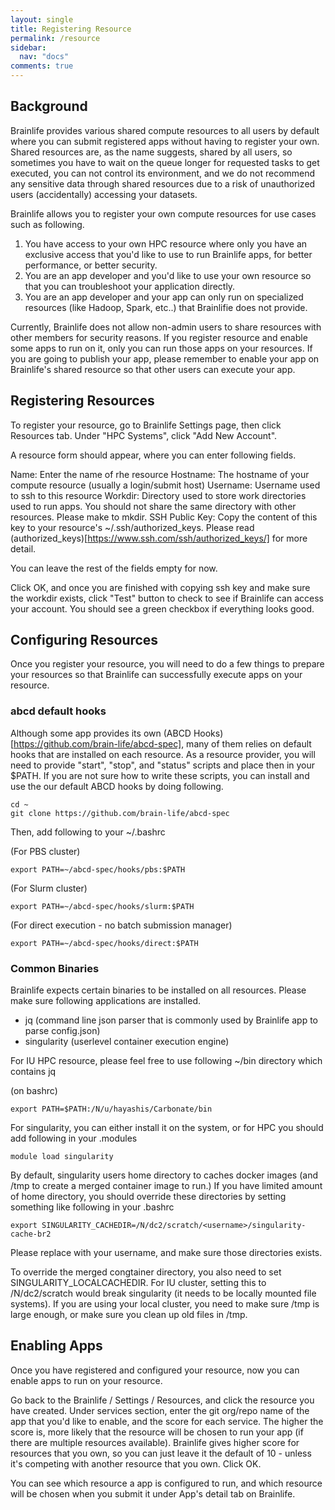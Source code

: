 ```yaml
---
layout: single
title: Registering Resource
permalink: /resource
sidebar:
  nav: "docs"
comments: true
---
```


## Background

Brainlife provides various shared compute resources to all users by default where you can submit registered apps without having to register your own.
Shared resources are, as the name suggests, shared by all users, so sometimes you have to wait on the queue longer for requested tasks to get executed, you can not control its environment, and we do not recommend any sensitive data through shared resources due to a risk of unauthorized users (accidentally) accessing your datasets.

Brainlife allows you to register your own compute resources for use cases such as following.

1. You have access to your own HPC resource where only you have an exclusive access that you'd like to use to run Brainlife apps, for better performance, or better security.
2. You are an app developer and you'd like to use your own resource so that you can troubleshoot your application directly.
3. You are an app developer and your app can only run on specialized resources (like Hadoop, Spark, etc..) that Brainlifie does not provide.

Currently, Brainlife does not allow non-admin users to share resources with other members for security reasons. If you register resource and enable some apps to run on it, only you can run those apps on your resources. If you are going to publish your app, please remember to enable your app on Brainlife's shared resource so that other users can execute your app.

## Registering Resources

To register your resource, go to Brainlife Settings page, then click Resources tab. Under "HPC Systems", click "Add New Account".

A resource form should appear, where you can enter following fields.

Name: Enter the name of rhe resource
Hostname: The hostname of your compute resource (usually a login/submit host)
Username: Username used to ssh to this resource
Workdir: Directory used to store work directories used to run apps. You should not share the same directory with other resources. Please make to mkdir.
SSH Public Key: Copy the content of this key to your resource's ~/.ssh/authorized_keys. Please read (authorized_keys)[https://www.ssh.com/ssh/authorized_keys/] for more detail.

You can leave the rest of the fields empty for now.

Click OK, and once you are finished with copying ssh key and make sure the workdir exists, click "Test" button to check to see if Brainlife can access your account. You should see a green checkbox if everything looks good.

## Configuring Resources

Once you register your resource, you will need to do a few things to prepare your resources so that Brainlife can successfully execute apps on your resource.

### abcd default hooks

Although some app provides its own (ABCD Hooks)[https://github.com/brain-life/abcd-spec], many of them relies on default hooks that are installed on each resource. As a resource provider, you will need to provide "start", "stop", and "status" scripts and place then in your $PATH. If you are not sure how to write these scripts, you can install and use the our default ABCD hooks by doing following.

```
cd ~
git clone https://github.com/brain-life/abcd-spec
```

Then, add following to your ~/.bashrc

(For PBS cluster)

```
export PATH=~/abcd-spec/hooks/pbs:$PATH
```

(For Slurm cluster)

```
export PATH=~/abcd-spec/hooks/slurm:$PATH
```

(For direct execution - no batch submission manager)

```
export PATH=~/abcd-spec/hooks/direct:$PATH
```

### Common Binaries

Brainlife expects certain binaries to be installed on all resources. Please make sure following applications are installed.

* jq (command line json parser that is commonly used by Brainlife app to parse config.json)
* singularity (userlevel container execution engine)

For IU HPC resource, please feel free to use following ~/bin directory which contains jq

(on bashrc)

```
export PATH=$PATH:/N/u/hayashis/Carbonate/bin
```

For singularity, you can either install it on the system, or for HPC you should add following in your .modules

```
module load singularity
```

By default, singularity users home directory to caches docker images (and /tmp to create a merged container image to run.) If you have limited amount of home directory, you should override these directories by setting something like following in your .bashrc

```
export SINGULARITY_CACHEDIR=/N/dc2/scratch/<username>/singularity-cache-br2
```

Please replace <username> with your username, and make sure those directories exists.

To override the merged congtainer directory, you also need to set SINGULARITY_LOCALCACHEDIR. For IU cluster, setting this to /N/dc2/scratch would break singularity (it needs to be locally mounted file systems). If you are using your local cluster, you need to make sure /tmp is large enough, or make sure you clean up old files in /tmp.

## Enabling Apps

Once you have registered and configured your resource, now you can enable apps to run on your resource.

Go back to the Brainlife / Settings / Resources, and click the resource you have created. Under services section, enter the git org/repo name of the app that you'd like to enable, and the score for each service. The higher the score is, more likely that the resource will be chosen to run your app (if there are multiple resources available). Brainlife gives higher score for resources that you own, so you can just leave it the default of 10 - unless it's competing with another resource that you own. Click OK.

You can see which resource a app is configured to run, and which resource will be chosen when you submit it under App's detail tab on Brainlife.


